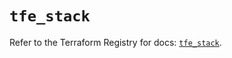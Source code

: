 # `tfe_stack`

Refer to the Terraform Registry for docs: [`tfe_stack`](https://registry.terraform.io/providers/hashicorp/tfe/0.67.1/docs/resources/stack).
